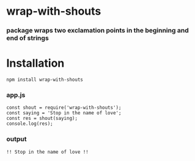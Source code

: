 # wrap-with-shouts
### package wraps two exclamation points in the beginning and end of strings

# Installation
```
npm install wrap-with-shouts
```
### app.js
```
const shout = require('wrap-with-shouts');
const saying = 'Stop in the name of love';
const res = shout(saying);
console.log(res);
```

### output
```
!! Stop in the name of love !!
```
